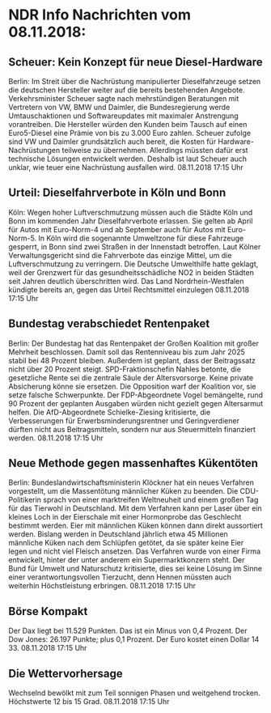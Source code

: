 # NDR Info Nachrichten vom 08.11.2018:


## Scheuer: Kein Konzept für neue Diesel-Hardware
Berlin: Im Streit über die Nachrüstung manipulierter Dieselfahrzeuge setzen die deutschen Hersteller weiter auf die bereits bestehenden Angebote. Verkehrsminister Scheuer sagte nach mehrstündigen Beratungen mit Vertretern von VW, BMW und Daimler, die Bundesregierung werde Umtauschaktionen und Softwareupdates mit maximaler Anstrengung vorantreiben. Die Hersteller würden den Kunden beim Tausch auf einen Euro5-Diesel eine Prämie von bis zu 3.000 Euro zahlen. Scheuer zufolge sind VW und Daimler grundsätzlich auch bereit, die Kosten für Hardware-Nachrüstungen teilweise zu übernehmen. Allerdings müssten dafür erst technische Lösungen entwickelt werden. Deshalb ist laut Scheuer auch unklar, wie teuer eine Nachrüstung ausfallen wird. 08.11.2018 17:15 Uhr 

## Urteil: Dieselfahrverbote in Köln und Bonn
Köln: Wegen hoher Luftverschmutzung müssen auch die Städte Köln und Bonn im kommenden Jahr Dieselfahrverbote erlassen. Sie gelten ab April für Autos mit Euro-Norm-4 und ab September auch für Autos mit Euro-Norm-5. In Köln wird die sogenannte Umweltzone für diese Fahrzeuge gesperrt, in Bonn sind zwei Straßen in der Innenstadt betroffen. Laut Kölner Verwaltungsgericht sind die Fahrverbote das einzige Mittel, um die Luftverschmutzung zu verringern. Die Deutsche Umwelthilfe hatte geklagt, weil der Grenzwert für das gesundheitsschädliche NO2 in beiden Städten seit Jahren deutlich überschritten wird. Das Land Nordrhein-Westfalen kündigte bereits an, gegen das Urteil Rechtsmittel einzulegen 08.11.2018 17:15 Uhr 

## Bundestag verabschiedet Rentenpaket
Berlin: Der Bundestag hat das Rentenpaket der Großen Koalition mit großer Mehrheit beschlossen. Damit soll das Rentenniveau bis zum Jahr 2025 stabil bei 48 Prozent bleiben. Außerdem ist geplant, dass der Beitragssatz nicht über 20 Prozent steigt. SPD-Fraktionschefin Nahles betonte, die gesetzliche Rente sei die zentrale Säule der Altersvorsorge. Keine private Absicherung könne sie ersetzen. Die Opposition warf der Koalition vor, sie setze falsche Schwerpunkte. Der FDP-Abgeordnete Vogel bemängelte, rund 90 Prozent der geplanten Ausgaben würden nicht gezielt gegen Altersarmut helfen. Die AfD-Abgeordnete Schielke-Ziesing kritisierte, die Verbesserungen für Erwerbsminderungsrentner und Geringverdiener dürften nicht aus Beitragsmitteln, sondern nur aus Steuermitteln finanziert werden. 08.11.2018 17:15 Uhr 

## Neue Methode gegen massenhaftes Kükentöten
Berlin: Bundeslandwirtschaftsministerin Klöckner hat ein neues Verfahren vorgestellt, um die Massentötung männlicher Küken zu beenden. Die CDU-Politikerin sprach von einer marktreifen Weltneuheit und einem großen Tag für das Tierwohl in Deutschland. Mit dem Verfahren kann per Laser über ein kleines Loch in der Eierschale mit einer Hormonprobe das Geschlecht bestimmt werden. Eier mit männlichen Küken können dann direkt aussortiert werden. Bislang werden in Deutschland jährlich etwa 45 Millionen männliche Küken nach dem Schlüpfen getötet, da sie später keine Eier legen und nicht viel Fleisch ansetzen. Das Verfahren wurde von einer Firma entwickelt, hinter der unter anderem ein Supermarktkonzern steht. Der Bund für Umwelt und Naturschutz kritisierte, dies sei keine Lösung im Sinne einer verantwortungsvollen Tierzucht, denn Hennen müssten auch weiterhin Höchstleistung erbringen. 08.11.2018 17:15 Uhr 

## Börse Kompakt
Der Dax liegt bei 11.529 Punkten. Das ist ein Minus von 0,4 Prozent. Der Dow Jones: 26.197 Punkte; plus 0,1 Prozent. Der Euro kostet einen Dollar 14 33. 08.11.2018 17:15 Uhr 

## Die Wettervorhersage
Wechselnd bewölkt mit zum Teil sonnigen Phasen und weitgehend trocken. Höchstwerte 12 bis 15 Grad. 08.11.2018 17:15 Uhr 

